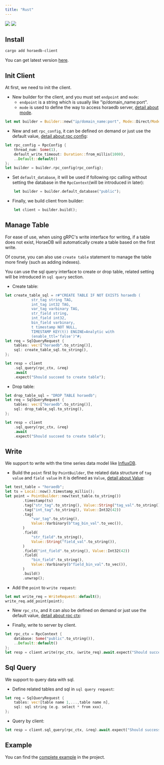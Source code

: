 ```yaml
---
title: "Rust"
---
```


[![](https://img.shields.io/crates/v/horaedb-client.svg)](https://crates.io/crates/horaedb-client) [![](https://img.shields.io/github/stars/apache/horaedb-client-rs)](https://github.com/apache/horaedb-client-rs)

## Install

```bash
cargo add horaedb-client
```

You can get latest version [here](https://github.com/apache/horaedb-client-rs/tags).

## Init Client

At first, we need to init the client.

- New builder for the client, and you must set `endpoint` and `mode`:
  - `endpoint` is a string which is usually like "ip/domain_name:port".
  - `mode` is used to define the way to access horaedb server, [detail about mode](https://github.com/apache/horaedb-client-rs/blob/main/src/db_client/builder.rs#L20).

```rust
let mut builder = Builder::new("ip/domain_name:port", Mode::Direct/Mode::Proxy);
```

- New and set `rpc_config`, it can be defined on demand or just use the default value, [detail about rpc config](https://github.com/apache/horaedb-client-rs/blob/main/src/options.rs):

```rust
let rpc_config = RpcConfig {
    thread_num: Some(1),
    default_write_timeout: Duration::from_millis(1000),
    ..Default::default()
};
let builder = builder.rpc_config(rpc_config);
```

- Set `default_database`, it will be used if following rpc calling without setting the database in the `RpcContext`(will be introduced in later):

```rust
    let builder = builder.default_database("public");
```

- Finally, we build client from builder:

```rust
    let client = builder.build();
```

## Manage Table

For ease of use, when using gRPC's write interface for writing, if a table does not exist, HoraeDB will automatically create a table based on the first write.

Of course, you can also use `create table` statement to manage the table more finely (such as adding indexes).

You can use the sql query interface to create or drop table, related setting will be introduced in `sql query` section.

- Create table:

```rust
let create_table_sql = r#"CREATE TABLE IF NOT EXISTS horaedb (
            str_tag string TAG,
            int_tag int32 TAG,
            var_tag varbinary TAG,
            str_field string,
            int_field int32,
            bin_field varbinary,
            t timestamp NOT NULL,
            TIMESTAMP KEY(t)) ENGINE=Analytic with
            (enable_ttl='false')"#;
let req = SqlQueryRequest {
    tables: vec!["horaedb".to_string()],
    sql: create_table_sql.to_string(),
};

let resp = client
    .sql_query(rpc_ctx, &req)
    .await
    .expect("Should succeed to create table");
```

- Drop table:

```rust
let drop_table_sql = "DROP TABLE horaedb";
let req = SqlQueryRequest {
    tables: vec!["horaedb".to_string()],
    sql: drop_table_sql.to_string(),
};

let resp = client
    .sql_query(rpc_ctx, &req)
    .await
    .expect("Should succeed to create table");
```

## Write

We support to write with the time series data model like [InfluxDB](https://awesome.influxdata.com/docs/part-2/influxdb-data-model/).

- Build the `point` first by `PointBuilder`, the related data structure of `tag value` and `field value` in it is defined as `Value`, [detail about Value](https://github.com/apache/horaedb-client-rs/blob/main/src/model/value.rs):

```rust
let test_table = "horaedb";
let ts = Local::now().timestamp_millis();
let point = PointBuilder::new(test_table.to_string())
        .timestamp(ts)
        .tag("str_tag".to_string(), Value::String("tag_val".to_string()))
        .tag("int_tag".to_string(), Value::Int32(42))
        .tag(
            "var_tag".to_string(),
            Value::Varbinary(b"tag_bin_val".to_vec()),
        )
        .field(
            "str_field".to_string(),
            Value::String("field_val".to_string()),
        )
        .field("int_field".to_string(), Value::Int32(42))
        .field(
            "bin_field".to_string(),
            Value::Varbinary(b"field_bin_val".to_vec()),
        )
        .build()
        .unwrap();
```

- Add the `point` to `write request`:

```rust
let mut write_req = WriteRequest::default();
write_req.add_point(point);
```

- New `rpc_ctx`, and it can also be defined on demand or just use the default value, [detail about rpc ctx](https://github.com/apache/horaedb-client-rs/blob/a72e673103463c7962e01a097592fc7edbcc0b79/src/rpc_client/mod.rs#L29):

- Finally, write to server by client.

```rust
let rpc_ctx = RpcContext {
    database: Some("public".to_string()),
    ..Default::default()
};
let resp = client.write(rpc_ctx, &write_req).await.expect("Should success to write");
```

## Sql Query

We support to query data with sql.

- Define related tables and sql in `sql query request`:

```rust
let req = SqlQueryRequest {
    tables: vec![table name 1,...,table name n],
    sql: sql string (e.g. select * from xxx),
};
```

- Query by client:

```rust
let resp = client.sql_query(rpc_ctx, &req).await.expect("Should success to write");
```

## Example

You can find the [complete example](https://github.com/apache/horaedb-client-rs/blob/main/examples/read_write.rs) in the project.

